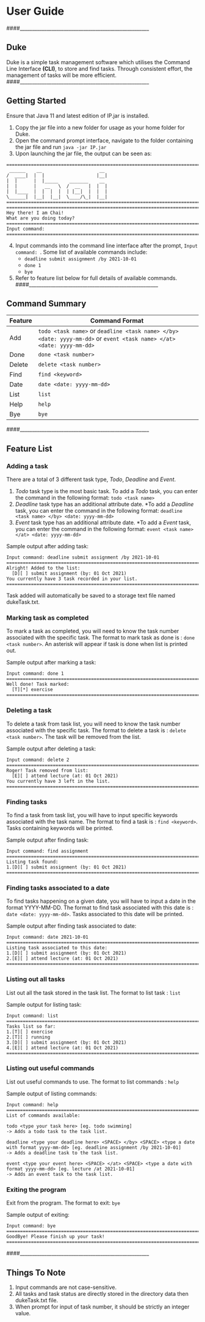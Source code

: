 # User Guide
####_____________________________________________________
## Duke
Duke is a simple task management software which utilises the Command Line Interface **(CLI)**, to store and find tasks.
Through consistent effort, the management of tasks will be more efficient.
####_____________________________________________________
## Getting Started
Ensure that Java 11 and latest edition of IP.jar is installed.

1. Copy the jar file into a new folder for usage as your home folder for Duke.
2. Open the command prompt interface, navigate to the folder containing the jar file and run `java -jar IP.jar`
3. Upon launching the jar file, the output can be seen as:

````
=======================================================================================================
 ______    __                     __
/  ____|  |  |                   |__|
|  |      |  |_____    _______    __
|  |      |   __   \  /  __   |  |  |
|  |____  |  |  |  |  | |__|  |  |  |
\______|  |__|  |__|  \____/\_|  |__|
=======================================================================================================
=======================================================================================================
Hey there! I am Chai!
What are you doing today?
=======================================================================================================
Input command:
=======================================================================================================
````
4. Input commands into the command line interface after the prompt, `Input command: `. Some list of available commands include:
    * `deadline submit assignment /by 2021-10-01`
    * `done 1`
    * `bye`
5. Refer to feature list below for full details of available commands.
####_____________________________________________________

## Command Summary
Feature | Command Format
------------ | -------------
Add  | `todo <task name>` or `deadline <task name> </by> <date: yyyy-mm-dd>` or `event <task name> </at> <date: yyyy-mm-dd>`
Done| `done <task number>`
Delete| `delete <task number>`
Find| `find <keyword>`
Date| `date <date: yyyy-mm-dd>`
List| `list`
Help| `help`
Bye| `bye`
####_____________________________________________________
## Feature List
### Adding a task
There are a total of 3 different task type, *Todo*, *Deadline* and *Event*.
1. *Todo* task type is the most basic task.  To add a *Todo* task, you can enter the command in the following format: `todo <task name>`
2. *Deadline* task type has an additional attribute date. *To add a *Deadline* task, you can enter the command in the following format: `deadline <task name> </by> <date: yyyy-mm-dd>`
3. *Event* task type has an additional attribute date. *To add a *Event* task, you can enter the command in the following format: `event <task name> </at> <date: yyyy-mm-dd>`

Sample output after adding task:
````
Input command: deadline submit assignment /by 2021-10-01
=======================================================================================================
Alright! Added to the list:
  [D][ ] submit assignment (by: 01 Oct 2021)
You currently have 3 task recorded in your list.
=======================================================================================================
````
Task added will automatically be saved to a storage text file named dukeTask.txt.

### Marking task as completed
To mark a task as completed, you will need to know the task number associated with the specific task.
The format to mark task as done is : `done <task number>`. An asterisk will appear if task is done when list is printed out.

Sample output after marking a task:
````
Input command: done 1
=======================================================================================================
Well done! Task marked:
  [T][*] exercise
=======================================================================================================
````

### Deleting a task
To delete a task from task list, you will need to know the task number associated with the specific task.
The format to delete a task is : `delete <task number>`. The task will be removed from the list.

Sample output after deleting a task:
````
Input command: delete 2
=======================================================================================================
Roger! Task removed from list:
  [E][ ] attend lecture (at: 01 Oct 2021)
You currently have 3 left in the list.
=======================================================================================================
````

### Finding tasks
To find a task from task list, you will have to input specific keywords associated with the task name.
The format to find a task is : `find <keyword>`. Tasks containing keywords will be printed.

Sample output after finding task:
````
Input command: find assignment
=======================================================================================================
Listing task found:
1.[D][ ] submit assignment (by: 01 Oct 2021)
=======================================================================================================
````

### Finding tasks associated to a date
To find tasks happening on a given date, you will have to input a date in the format YYYY-MM-DD.
The format to find task associated with this date is : `date <date: yyyy-mm-dd>`. Tasks associated to this date will be printed.

Sample output after finding task associated to date:
````
Input command: date 2021-10-01
=======================================================================================================
Listing task associated to this date:
1.[D][ ] submit assignment (by: 01 Oct 2021)
2.[E][ ] attend lecture (at: 01 Oct 2021)
=======================================================================================================
````

### Listing out all tasks
List out all the task stored in the task list. The format to list task : `list`

Sample output for listing task:
````
Input command: list
=======================================================================================================
Tasks list so far:
1.[T][ ] exercise
2.[T][ ] running
3.[D][ ] submit assignment (by: 01 Oct 2021)
4.[E][ ] attend lecture (at: 01 Oct 2021)
=======================================================================================================
````

### Listing out useful commands
List out useful commands to use. The format to list commands : `help`

Sample output of listing commands:
````
Input command: help
=======================================================================================================
List of commands available:

todo <type your task here> [eg. todo swimming]
-> Adds a todo task to the task list.

deadline <type your deadline here> <SPACE> </by> <SPACE> <type a date with format yyyy-mm-dd> [eg. deadline assignment /by 2021-10-01]
-> Adds a deadline task to the task list.

event <type your event here> <SPACE> </at> <SPACE> <type a date with format yyyy-mm-dd> [eg. lecture /at 2021-10-01]
-> Adds an event task to the task list.
````

### Exiting the program
Exit from the program. The format to exit: `bye`

Sample output of exiting:
````
Input command: bye
=======================================================================================================
GoodBye! Please finish up your task!
=======================================================================================================
````
####_____________________________________________________
## Things To Note
1. Input commands are not case-sensitive.
2. All tasks and task status are directly stored in the directory data then dukeTask.txt file.
3. When prompt for input of task number, it should be strictly an integer value.